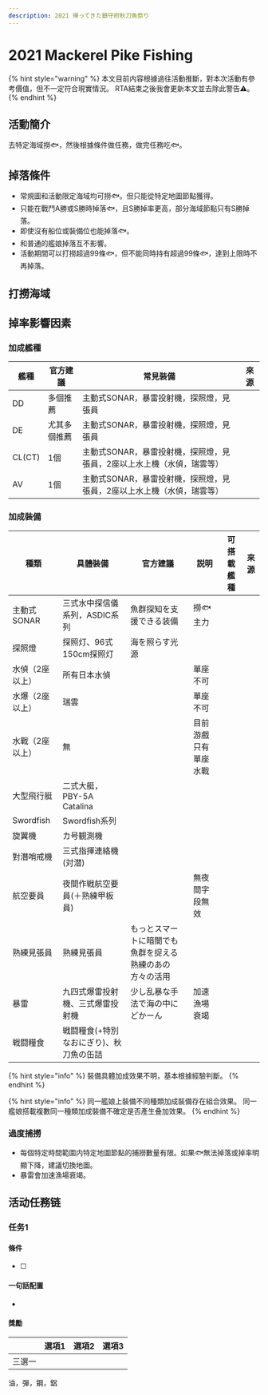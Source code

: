 ```yaml
---
description: 2021 帰ってきた鎮守府秋刀魚祭り
---
```


# 2021 Mackerel Pike Fishing

{% hint style="warning" %}
本文目前内容根據過往活動推斷，對本次活動有參考價值，但不一定符合現實情況。
RTA結束之後我會更新本文並去除此警告⚠。
{% endhint %}

## 活動簡介

去特定海域撈🐟，然後根據條件做任務，做完任務吃🐟。

## 掉落條件

* 常規圖和活動限定海域均可撈🐟。但只能從特定地圖節點獲得。
* 只能在戰鬥A勝或S勝時掉落🐟，且S勝掉率更高，部分海域節點只有S勝掉落。
* 即使沒有船位或裝備位也能掉落🐟。
* 和普通的艦娘掉落互不影響。
* 活動期間可以打撈超過99條🐟，但不能同時持有超過99條🐟，達到上限時不再掉落。

## 打撈海域

## 掉率影響因素

### 加成艦種

| 艦種   | 官方建議     | 常見裝備                                                               | 來源 |
| ------ | ------------ | ---------------------------------------------------------------------- | ---- |
| DD     | 多個推薦     | 主動式SONAR，暴雷投射機，探照燈，見張員                                |      |
| DE     | 尤其多個推薦 | 主動式SONAR，暴雷投射機，探照燈，見張員                                |      |
| CL(CT) | 1個          | 主動式SONAR，暴雷投射機，探照燈，見張員，2座以上水上機（水偵，瑞雲等） |      |
| AV     | 1個          | 主動式SONAR，暴雷投射機，探照燈，見張員，2座以上水上機（水偵，瑞雲等） |      |

### 加成裝備

| 種類            | 具體裝備                                | 官方建議                                                 | 説明                 | 可搭載艦種 | 來源 |
| --------------- | --------------------------------------- | -------------------------------------------------------- | -------------------- | ---------- | ---- |
| 主動式SONAR     | 三式水中探信儀系列，ASDIC系列           | 魚群探知を支援できる装備                                 | 撈🐟主力              |            |      |  |  |
| 探照燈          | 探照灯、96式150cm探照灯                 | 海を照らす光源                                           |                      |            |      |  |  |
| 水偵（2座以上） | 所有日本水偵                            |                                                          | 單座不可             |            |      |  |  |
| 水爆（2座以上） | 瑞雲                                    |                                                          | 單座不可             |            |      |  |  |
| 水戰（2座以上） | 無                                      |                                                          | 目前游戲只有單座水戰 |            |      |  |  |
| 大型飛行艇      | 二式大艇，PBY-5A Catalina               |                                                          |                      |            |      |  |  |
| Swordfish       | Swordfish系列                           |                                                          |                      |            |      |  |  |
| 旋翼機          | カ号観測機                              |                                                          |                      |            |      |  |  |
| 對潛哨戒機      | 三式指揮連絡機(対潜)                    |                                                          |                      |            |      |  |  |
| 航空要員        | 夜間作戦航空要員(＋熟練甲板員)          |                                                          | 無夜間字段無效       |            |      |  |  |
| 熟練見張員      | 熟練見張員                              | もっとスマートに暗闇でも魚群を捉える熟練のあの方々の活用 |                      |            |      |  |  |
| 暴雷            | 九四式爆雷投射機、三式爆雷投射機        | 少し乱暴な手法で海の中にどかーん                         | 加速漁場衰竭         |            |      |  |  |
| 戦闘糧食        | 戦闘糧食(+特別なおにぎり)、秋刀魚の缶詰 |                                                          |                      |            |      |  |  |

{% hint style="info" %}
裝備具體加成效果不明，基本根據經驗判斷。
{% endhint %}

{% hint style="info" %}
同一艦娘上裝備不同種類加成裝備存在組合效果。
同一艦娘搭載複數同一種類加成裝備不確定是否產生叠加效果。
{% endhint %}

### 過度捕撈

* 每個特定時間範圍内特定地圖節點的捕撈數量有限。如果🐟無法掉落或掉率明顯下降，建議切換地圖。
* 暴雷會加速漁場衰竭。

## 活动任務链

### 任务1

#### 條件

* [ ] 

#### 一句話配置

* 

#### 獎勵

|        | 選項1 | 選項2 | 選項3 |
| ------ | ----- | ----- | ----- |
| 三選一 |       |       |       |

油，彈，鋼，鋁